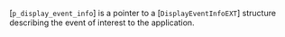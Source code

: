 [`p_display_event_info`] is a pointer to a [`DisplayEventInfoEXT`]
structure describing the event of interest to the application.